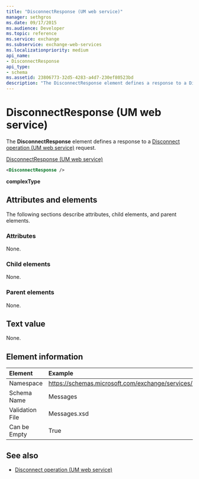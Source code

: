 ```yaml
---
title: "DisconnectResponse (UM web service)"
manager: sethgros
ms.date: 09/17/2015
ms.audience: Developer
ms.topic: reference
ms.service: exchange
ms.subservice: exchange-web-services
ms.localizationpriority: medium
api_name:
- DisconnectResponse
api_type:
- schema
ms.assetid: 23806773-32d5-4283-a4d7-230ef80523bd
description: "The DisconnectResponse element defines a response to a Disconnect operation (UM web service) request."
---
```


# DisconnectResponse (UM web service)

The **DisconnectResponse** element defines a response to a [Disconnect operation (UM web service)](disconnect-operation-um-web-service.md) request. 
  
[DisconnectResponse (UM web service)](disconnectresponse-um-web-service.md)
  
```xml
<DisconnectResponse />
```

 **complexType**
## Attributes and elements

The following sections describe attributes, child elements, and parent elements.
  
### Attributes

None.
  
### Child elements

None.
  
### Parent elements

None.
  
## Text value

None.
  
## Element information

| Element | Example |
|:-----|:-----|
|Namespace  <br/> |https://schemas.microsoft.com/exchange/services/2006/messages  <br/> |
|Schema Name  <br/> |Messages  <br/> |
|Validation File  <br/> |Messages.xsd  <br/> |
|Can be Empty  <br/> |True  <br/> |
   
## See also

- [Disconnect operation (UM web service)](disconnect-operation-um-web-service.md)


